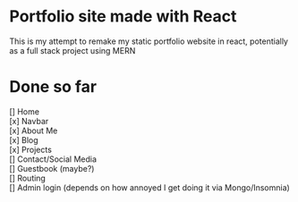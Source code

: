 # Portfolio site made with React

This is my attempt to remake my static portfolio website in react, potentially as a full stack project using MERN

# Done so far

[] Home
<br>
[x] Navbar 
<br>
[x] About Me
<br>
[x] Blog
<br>
[x] Projects
<br>
[] Contact/Social Media
<br>
[] Guestbook (maybe?)
<br>
[] Routing
<br>
[] Admin login (depends on how annoyed I get doing it via Mongo/Insomnia)